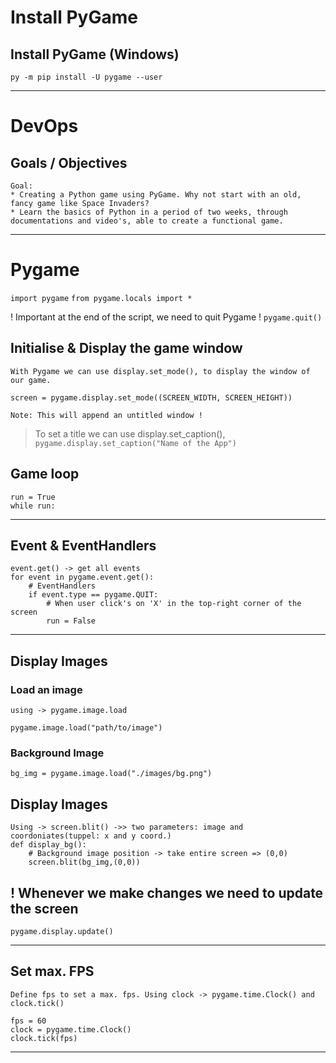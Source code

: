 # Install PyGame

## Install PyGame (Windows)

`py -m pip install -U pygame --user`

<hr>

# DevOps

## Goals / Objectives

    Goal:
    * Creating a Python game using PyGame. Why not start with an old, fancy game like Space Invaders?
    * Learn the basics of Python in a period of two weeks, through documentations and video's, able to create a functional game.
<hr>

# Pygame

`import pygame`
`from pygame.locals import *`

! Important at the end of the script, we need to quit Pygame !
`pygame.quit()`

## Initialise & Display the game window

    With Pygame we can use display.set_mode(), to display the window of our game.

`screen = pygame.display.set_mode((SCREEN_WIDTH, SCREEN_HEIGHT))`
    
    Note: This will append an untitled window !

> To set a title we can use display.set_caption(), 
`pygame.display.set_caption("Name of the App")`

## Game loop
    run = True
    while run:
<hr>

## Event & EventHandlers 
    event.get() -> get all events
    for event in pygame.event.get():
        # EventHandlers
        if event.type == pygame.QUIT:
            # When user click's on 'X' in the top-right corner of the screen
            run = False
<hr>            

## Display Images 

### Load an image
    using -> pygame.image.load
    
    pygame.image.load("path/to/image")

### Background Image
`bg_img = pygame.image.load("./images/bg.png")`

## Display Images
    Using -> screen.blit() ->> two parameters: image and coordoniates(tuppel: x and y coord.)
    def display_bg():    
        # Background image position -> take entire screen => (0,0)
        screen.blit(bg_img,(0,0))

## ! Whenever we make changes we need to update the screen
    pygame.display.update()



<hr>

## Set max. FPS

    Define fps to set a max. fps. Using clock -> pygame.time.Clock() and clock.tick()

    fps = 60 
    clock = pygame.time.Clock()
    clock.tick(fps)
<hr>






